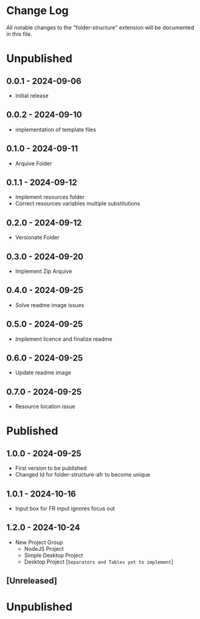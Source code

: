 # Change Log

All notable changes to the "folder-structure" extension will be documented in this file.


# Unpublished

## 0.0.1 - 2024-09-06
* Initial release

## 0.0.2 - 2024-09-10
* implementation of template files

## 0.1.0 - 2024-09-11
* Arquive Folder

## 0.1.1 - 2024-09-12
* Implement resources folder
* Correct resources variables multiple substitutions

## 0.2.0 - 2024-09-12
* Versionate Folder

## 0.3.0 - 2024-09-20
* Implement Zip Arquive

## 0.4.0 - 2024-09-25
* Solve readme image issues

## 0.5.0 - 2024-09-25
* Implement licence and finalize readme

## 0.6.0 - 2024-09-25
* Update readme image

## 0.7.0 - 2024-09-25
* Resource location issue


# Published

## 1.0.0 - 2024-09-25
* First version to be published  
* Changed Id for folder-structure-afr to become unique  

## 1.0.1 - 2024-10-16
* Input box for FR input ignores focus out  

## 1.2.0 - 2024-10-24
* New Project Group  
    * NodeJS Project  
    * Simple Desktop Project  
    * Desktop Project [`Separators and Tables yet to implement`]  



## [Unreleased]

# Unpublished
